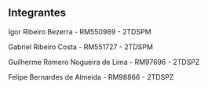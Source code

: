 ## Integrantes

Igor Ribeiro Bezerra - RM550989 - 2TDSPM

Gabriel Ribeiro Costa - RM551727 - 2TDSPM

Guilherme Romero Nogueira de Lima - RM97696 - 2TDSPZ

Felipe Bernardes de Almeida - RM98866 -  2TDSPZ





